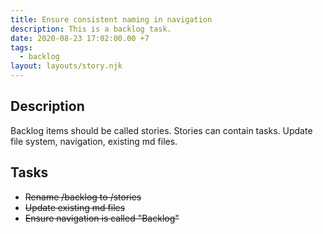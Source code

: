 ```yaml
---
title: Ensure consistent naming in navigation
description: This is a backlog task.
date: 2020-08-23 17:02:00.00 +7
tags:
  - backlog
layout: layouts/story.njk
---
```

## Description

Backlog items should be called stories. Stories can contain tasks. Update file system, navigation, existing md files.

## Tasks

- ~~Rename /backlog to /stories~~
- ~~Update existing md files~~
- ~~Ensure navigation is called "Backlog"~~




